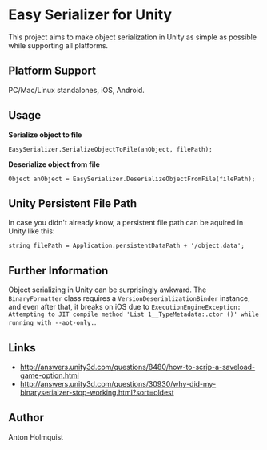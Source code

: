# Easy Serializer for Unity

This project aims to make object serialization in Unity as simple as possible while supporting all platforms.

## Platform Support

PC/Mac/Linux standalones, iOS, Android.

## Usage

**Serialize object to file**

```
EasySerializer.SerializeObjectToFile(anObject, filePath);
```

**Deserialize object from file**

```
Object anObject = EasySerializer.DeserializeObjectFromFile(filePath);
```

## Unity Persistent File Path

In case you didn't already know, a persistent file path can be aquired in Unity like this:

```
string filePath = Application.persistentDataPath + '/object.data';
```

## Further Information

Object serializing in Unity can be surprisingly awkward. The `BinaryFormatter` class requires a `VersionDeserializationBinder` instance, and even after that, it breaks on iOS due to `ExecutionEngineException: Attempting to JIT compile method 'List 1__TypeMetadata:.ctor ()' while running with --aot-only.`.

## Links

- http://answers.unity3d.com/questions/8480/how-to-scrip-a-saveload-game-option.html
- http://answers.unity3d.com/questions/30930/why-did-my-binaryserialzer-stop-working.html?sort=oldest

## Author

Anton Holmquist
